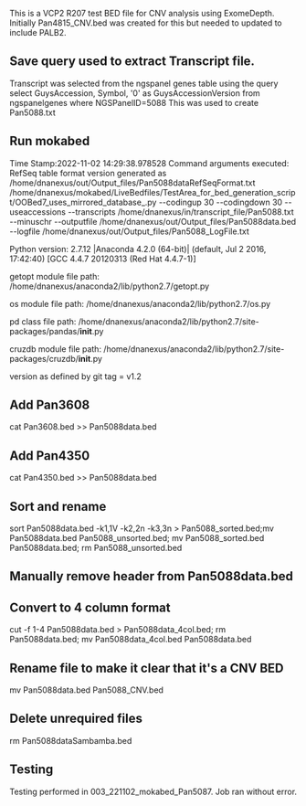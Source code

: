 This is a VCP2 R207 test BED file for CNV analysis using ExomeDepth.
Initially Pan4815_CNV.bed was created for this but needed to updated to include PALB2.

## Save query used to extract Transcript file.
Transcript was selected from the ngspanel genes table using the query select GuysAccession, Symbol, '0' as GuysAccessionVersion from ngspanelgenes where NGSPanelID=5088 This was used to create Pan5088.txt

## Run mokabed
Time Stamp:2022-11-02 14:29:38.978528
Command arguments executed:
RefSeq table format version generated as /home/dnanexus/out/Output_files/Pan5088dataRefSeqFormat.txt
/home/dnanexus/mokabed/LiveBedfiles/TestArea_for_bed_generation_script/OOBed7_uses_mirrored_database_.py --codingup 30 --codingdown 30 --useaccessions --transcripts /home/dnanexus/in/transcript_file/Pan5088.txt --minuschr --outputfile /home/dnanexus/out/Output_files/Pan5088data.bed --logfile /home/dnanexus/out/Output_files/Pan5088_LogFile.txt 

 Python version: 2.7.12 |Anaconda 4.2.0 (64-bit)| (default, Jul  2 2016, 17:42:40) 
[GCC 4.4.7 20120313 (Red Hat 4.4.7-1)]

 getopt module file path: /home/dnanexus/anaconda2/lib/python2.7/getopt.py

 os module file path: /home/dnanexus/anaconda2/lib/python2.7/os.py

 pd class file path: /home/dnanexus/anaconda2/lib/python2.7/site-packages/pandas/__init__.py

 cruzdb module file path: /home/dnanexus/anaconda2/lib/python2.7/site-packages/cruzdb/__init__.py

version as defined by git tag = v1.2

## Add Pan3608
cat Pan3608.bed >> Pan5088data.bed

## Add Pan4350
cat Pan4350.bed >> Pan5088data.bed

## Sort and rename
sort Pan5088data.bed -k1,1V -k2,2n -k3,3n > Pan5088_sorted.bed;mv Pan5088data.bed Pan5088_unsorted.bed; mv Pan5088_sorted.bed Pan5088data.bed; rm Pan5088_unsorted.bed

## Manually remove header from Pan5088data.bed

## Convert to 4 column format
cut -f 1-4 Pan5088data.bed > Pan5088data_4col.bed; rm Pan5088data.bed; mv Pan5088data_4col.bed Pan5088data.bed

## Rename file to make it clear that it's a CNV BED
mv Pan5088data.bed Pan5088_CNV.bed

## Delete unrequired files
rm Pan5088dataSambamba.bed

## Testing
Testing performed in 003_221102_mokabed_Pan5087. Job ran without error.